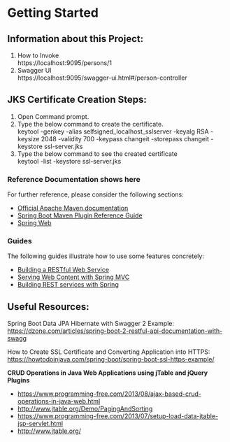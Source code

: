 # Getting Started

Information about this Project:
------------------------------
1. How to Invoke  
https://localhost:9095/persons/1  
2. Swagger UI  
https://localhost:9095/swagger-ui.html#/person-controller

JKS Certificate Creation Steps:
------------------------------
1. Open Command prompt.  
2. Type the below command to create the certificate.  
keytool -genkey -alias selfsigned_localhost_sslserver -keyalg RSA -keysize 2048 -validity 700 -keypass changeit -storepass changeit -keystore ssl-server.jks      
3. Type the below command to see the created certificate  
keytool -list -keystore ssl-server.jks  


### Reference Documentation shows here
For further reference, please consider the following sections:

* [Official Apache Maven documentation](https://maven.apache.org/guides/index.html)
* [Spring Boot Maven Plugin Reference Guide](https://docs.spring.io/spring-boot/docs/2.2.0.RELEASE/maven-plugin/)
* [Spring Web](https://docs.spring.io/spring-boot/docs/2.2.0.RELEASE/reference/htmlsingle/#boot-features-developing-web-applications)

### Guides
The following guides illustrate how to use some features concretely:

* [Building a RESTful Web Service](https://spring.io/guides/gs/rest-service/)
* [Serving Web Content with Spring MVC](https://spring.io/guides/gs/serving-web-content/)
* [Building REST services with Spring](https://spring.io/guides/tutorials/bookmarks/)

Useful Resources:
-----------------
Spring Boot Data JPA Hibernate with Swagger 2 Example:  
https://dzone.com/articles/spring-boot-2-restful-api-documentation-with-swagg  
  
How to Create SSL Certificate and Converting Application into HTTPS:  
https://howtodoinjava.com/spring-boot/spring-boot-ssl-https-example/  

**CRUD Operations in Java Web Applications using jTable and jQuery Plugins**  
- https://www.programming-free.com/2013/08/ajax-based-crud-operations-in-java-web.html  
- http://www.jtable.org/Demo/PagingAndSorting  
- https://www.programming-free.com/2013/07/setup-load-data-jtable-jsp-servlet.html  
- http://www.jtable.org/  


  



